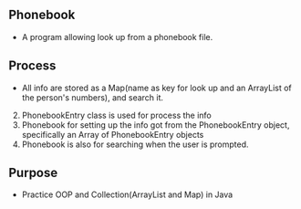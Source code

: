 ## Phonebook 
* A program allowing look up from a phonebook file. 


## Process
* All info are stored as a Map(name as key for look up and an ArrayList of the person's numbers), and search it. 
2. PhonebookEntry class is used for process the info
3. Phonebook for setting up the info got from the PhonebookEntry object, specifically an Array of PhonebookEntry objects
4. Phonebook is also for searching when the user is prompted. 


## Purpose
* Practice OOP and Collection(ArrayList and Map) in Java

